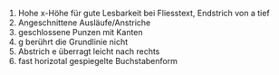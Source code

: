 1. Hohe x-Höhe für gute Lesbarkeit bei Fliesstext, Endstrich von a tief
2. Angeschnittene Ausläufe/Anstriche
3. geschlossene Punzen mit Kanten
4. g berührt die Grundlinie nicht
5. Abstrich e überragt leicht nach rechts
6. fast horizotal gespiegelte Buchstabenform
